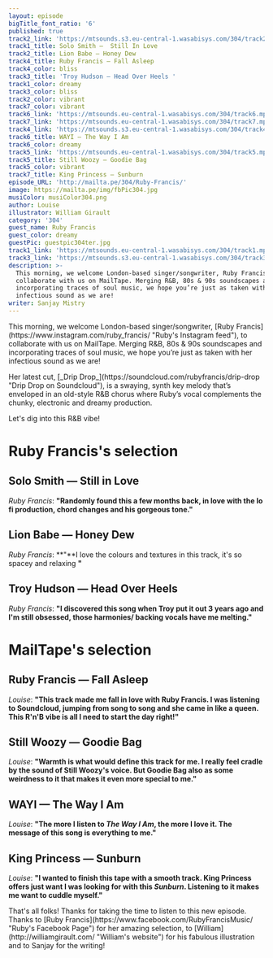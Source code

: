 ```yaml
---
layout: episode
bigTitle_font_ratio: '6'
published: true
track2_link: 'https://mtsounds.s3.eu-central-1.wasabisys.com/304/track2.mp3'
track1_title: Solo Smith —  Still In Love
track2_title: Lion Babe — Honey Dew
track4_title: Ruby Francis — Fall Asleep
track4_color: bliss
track3_title: 'Troy Hudson — Head Over Heels '
track1_color: dreamy
track3_color: bliss
track2_color: vibrant
track7_color: vibrant
track6_link: 'https://mtsounds.eu-central-1.wasabisys.com/304/track6.mp3'
track7_link: 'https://mtsounds.eu-central-1.wasabisys.com/304/track7.mp3'
track4_link: 'https://mtsounds.s3.eu-central-1.wasabisys.com/304/track4.mp3'
track6_title: WAYI — The Way I Am
track6_color: dreamy
track5_link: 'https://mtsounds.eu-central-1.wasabisys.com/304/track5.mp3'
track5_title: Still Woozy — Goodie Bag
track5_color: vibrant
track7_title: King Princess — Sunburn
episode_URL: 'http://mailta.pe/304/Ruby-Francis/'
image: https://mailta.pe/img/fbPic304.jpg
musiColor: musiColor304.png
author: Louise
illustrator: William Girault
category: '304'
guest_name: Ruby Francis
guest_color: dreamy
guestPic: guestpic304ter.jpg
track1_link: 'https://mtsounds.eu-central-1.wasabisys.com/304/track1.mp3'
track3_link: 'https://mtsounds.s3.eu-central-1.wasabisys.com/304/track3.mp3'
description: >-
  This morning, we welcome London-based singer/songwriter, Ruby Francis, to
  collaborate with us on MailTape. Merging R&B, 80s & 90s soundscapes and
  incorporating traces of soul music, we hope you’re just as taken with her
  infectious sound as we are!
writer: Sanjay Mistry
---
```

<p id="introduction">This morning, we welcome London-based singer/songwriter, [Ruby Francis](https://www.instagram.com/ruby_francis/ "Ruby's Instagram feed"), to collaborate with us on MailTape. Merging R&B, 80s & 90s soundscapes and incorporating traces of soul music, we hope you’re just as taken with her infectious sound as we are!</p>

<p>Her latest cut, [_Drip Drop_](https://soundcloud.com/rubyfrancis/drip-drop "Drip Drop on Soundcloud"), is a swaying, synth key melody that’s enveloped in an old-style R&B chorus where Ruby’s vocal complements the chunky, electronic and dreamy production.</p>
<p>Let's dig into this R&B vibe!</p>

# Ruby Francis's selection


## Solo Smith — Still in Love
_Ruby Francis_: **"**Randomly found this a few months back, in love with the lo fi production, chord changes and his gorgeous tone.**"**

## Lion Babe — Honey Dew
_Ruby Francis_: **"**I love the colours and textures in this track, it's so spacey and relaxing **"**

## Troy Hudson — Head Over Heels
_Ruby Francis_: **"**I discovered this song when Troy put it out 3 years ago and I'm still obsessed, those harmonies/ backing vocals have me melting.**"**

# MailTape's selection

## Ruby Francis — Fall Asleep
_Louise_: **"**This track made me fall in love with Ruby Francis. I was listening to Soundcloud, jumping from song to song and she came in like a queen. This R'n'B vibe is all I need to start the day right!**"**

## Still Woozy — Goodie Bag
_Louise_: **"**Warmth is what would define this track for me. I really feel cradle by the sound of Still Woozy's voice. But Goodie Bag also as some weirdness to it that makes it even more special to me.**"**

## WAYI — The Way I Am
_Louise_: **"**The more I listen to _The Way I Am_, the more I love it. The message of this song is everything to me.**"**

## King Princess — Sunburn
_Louise_: **"**I wanted to finish this tape with a smooth track. King Princess offers just want I was looking for with this _Sunburn_. Listening to it makes me want to cuddle myself.**"**

<p id="outroduction">That's all folks! Thanks for taking the time to listen to this new episode. Thanks to [Ruby Francis](https://www.facebook.com/RubyFrancisMusic/ "Ruby's Facebook Page") for her amazing selection, to [William](http://williamgirault.com/ "William's website") for his fabulous illustration and to Sanjay for the writing!</p>
